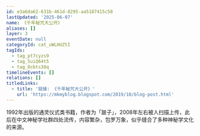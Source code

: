 ```yaml
---
id: e3a6da62-631b-461d-8295-aa5187415c58
lastUpdated: '2025-06-07'
name: 《千年秘咒大公开》
aliases: []
layer: 3
eventDate: null
categoryId: cat_uWLHUZtI
tagIds:
  - tag_pt7cyzs9
  - tag_5uiQ64t5
  - tag_Ocbts3Oq
timelineEvents: []
relations: []
titledLinks:
  - title: '链接: 《千年秘咒大公开》'
    url: 'https://mkmyblog.blogspot.com/2019/10/blog-post.html'
---
```

1992年出版的通灵仪式类书籍，作者为「跛子」，2008年左右被人扫描上传，此后在中文神秘学社群四处流传，内容繁杂，包罗万象，似乎缝合了多种神秘学文化的来源。
